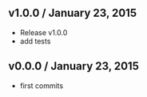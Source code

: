 

## v1.0.0 / January 23, 2015
- Release v1.0.0
- add tests

## v0.0.0 / January 23, 2015
- first commits